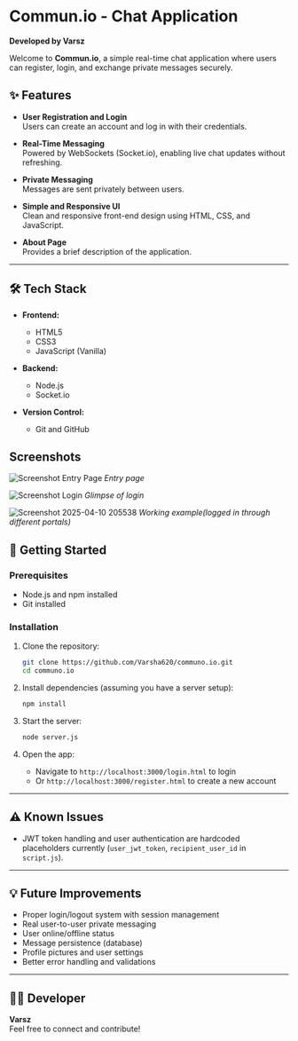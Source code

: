 # Commun.io - Chat Application

**Developed by Varsz**

Welcome to **Commun.io**, a simple real-time chat application where users can register, login, and exchange private messages securely.

## ✨ Features

- **User Registration and Login**  
  Users can create an account and log in with their credentials.

- **Real-Time Messaging**  
  Powered by WebSockets (Socket.io), enabling live chat updates without refreshing.

- **Private Messaging**  
  Messages are sent privately between users.

- **Simple and Responsive UI**  
  Clean and responsive front-end design using HTML, CSS, and JavaScript.

- **About Page**  
  Provides a brief description of the application.

---

## 🛠️ Tech Stack

- **Frontend:**  
  - HTML5  
  - CSS3  
  - JavaScript (Vanilla)

- **Backend:**  
  - Node.js  
  - Socket.io

- **Version Control:**  
  - Git and GitHub
 

## Screenshots
![Screenshot Entry Page](https://github.com/user-attachments/assets/8de6894f-4057-44a0-8f97-ec5ca5949fd5)
*Entry page*

![Screenshot Login](https://github.com/user-attachments/assets/516864d2-98a7-4685-9954-6224747541e7)
*Glimpse of login*

![Screenshot 2025-04-10 205538](https://github.com/user-attachments/assets/8e3b3432-b47e-4804-8a04-373a862e8395)
*Working example(logged in through different portals)*






  
## 🚀 Getting Started

### Prerequisites
- Node.js and npm installed
- Git installed

### Installation

1. Clone the repository:
   ```bash
   git clone https://github.com/Varsha620/communo.io.git
   cd communo.io
   ```

2. Install dependencies (assuming you have a server setup):
   ```bash
   npm install
   ```

3. Start the server:
   ```bash
   node server.js
   ```

4. Open the app:
   - Navigate to `http://localhost:3000/login.html` to login
   - Or `http://localhost:3000/register.html` to create a new account

---

## ⚠️ Known Issues

- JWT token handling and user authentication are hardcoded placeholders currently (`user_jwt_token`, `recipient_user_id` in `script.js`).

---

## 💡 Future Improvements

- Proper login/logout system with session management
- Real user-to-user private messaging
- User online/offline status
- Message persistence (database)
- Profile pictures and user settings
- Better error handling and validations

---

## 🧑‍💻 Developer

**Varsz**  
Feel free to connect and contribute!
